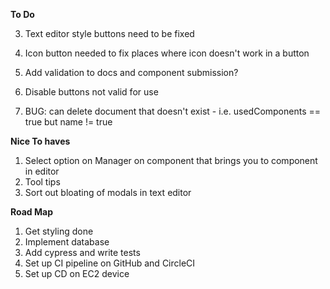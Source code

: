 **To Do**

3. Text editor style buttons need to be fixed

4. Icon button needed to fix places where icon doesn't work in a button

5. Add validation to docs and component submission?
6. Disable buttons not valid for use
7. BUG: can delete document that doesn't exist - i.e. usedComponents == true but name != true

**Nice To haves**

1. Select option on Manager on component that brings you to component in editor
2. Tool tips
3. Sort out bloating of modals in text editor

**Road Map**

1. Get styling done
2. Implement database
3. Add cypress and write tests
4. Set up CI pipeline on GitHub and CircleCI
5. Set up CD on EC2 device
